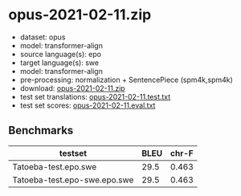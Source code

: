 # opus-2021-02-11.zip

* dataset: opus
* model: transformer-align
* source language(s): epo
* target language(s): swe
* model: transformer-align
* pre-processing: normalization + SentencePiece (spm4k,spm4k)
* download: [opus-2021-02-11.zip](https://object.pouta.csc.fi/Tatoeba-MT-models/epo-swe/opus-2021-02-11.zip)
* test set translations: [opus-2021-02-11.test.txt](https://object.pouta.csc.fi/Tatoeba-MT-models/epo-swe/opus-2021-02-11.test.txt)
* test set scores: [opus-2021-02-11.eval.txt](https://object.pouta.csc.fi/Tatoeba-MT-models/epo-swe/opus-2021-02-11.eval.txt)

## Benchmarks

| testset               | BLEU  | chr-F |
|-----------------------|-------|-------|
| Tatoeba-test.epo.swe 	| 29.5 	| 0.463 |
| Tatoeba-test.epo-swe.epo.swe 	| 29.5 	| 0.463 |

